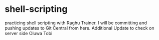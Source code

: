 # shell-scripting
practicing shell scripting with Raghu Trainer.
I will be committing and pushing updates to Git Central from here.
Additional Update to check on server side
Oluwa Tobi